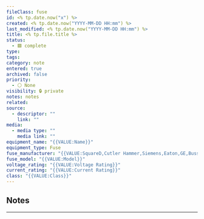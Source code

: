 ```yaml
---
fileClass: fuse
id: <% tp.date.now("x") %>
created: <% tp.date.now("YYYY-MM-DD HH:mm") %>
last_modified: <% tp.date.now("YYYY-MM-DD HH:mm") %>
title: <% tp.file.title %>
status:
  - 🟩 complete
type: 
tags: 
category: note
entered: true
archived: false
priority:
  - ⚪ None
visibility: 🔒 private
notes: notes
related: 
source:
  - descriptor: ""
    link: ""
media:
  - media type: ""
    media link: ""
equipment_name: "{{VALUE:Name}}"
equipment_type: Fuse
fuse_manufacturer: "{{VALUE:SquareD,Cutler Hammer,Siemens,Eaton,GE,Bussman,ITE,HI-CAP,Fusetron,Gould,Ferraz-Shawmut}}"
fuse_model: "{{VALUE:Model}}"
voltage_rating: "{{VALUE:Voltage Rating}}"
current_rating: "{{VALUE:Current Rating}}"
class: "{{VALUE:Class}}"
---
```


## Notes
---

